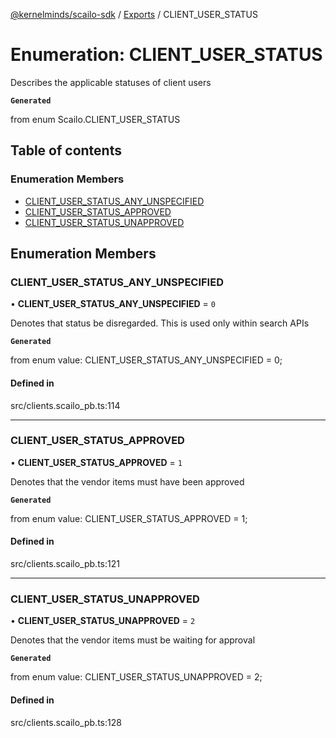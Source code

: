 [@kernelminds/scailo-sdk](../README.md) / [Exports](../modules.md) / CLIENT\_USER\_STATUS

# Enumeration: CLIENT\_USER\_STATUS

Describes the applicable statuses of client users

**`Generated`**

from enum Scailo.CLIENT_USER_STATUS

## Table of contents

### Enumeration Members

- [CLIENT\_USER\_STATUS\_ANY\_UNSPECIFIED](CLIENT_USER_STATUS.md#client_user_status_any_unspecified)
- [CLIENT\_USER\_STATUS\_APPROVED](CLIENT_USER_STATUS.md#client_user_status_approved)
- [CLIENT\_USER\_STATUS\_UNAPPROVED](CLIENT_USER_STATUS.md#client_user_status_unapproved)

## Enumeration Members

### CLIENT\_USER\_STATUS\_ANY\_UNSPECIFIED

• **CLIENT\_USER\_STATUS\_ANY\_UNSPECIFIED** = ``0``

Denotes that status be disregarded. This is used only within search APIs

**`Generated`**

from enum value: CLIENT_USER_STATUS_ANY_UNSPECIFIED = 0;

#### Defined in

src/clients.scailo_pb.ts:114

___

### CLIENT\_USER\_STATUS\_APPROVED

• **CLIENT\_USER\_STATUS\_APPROVED** = ``1``

Denotes that the vendor items must have been approved

**`Generated`**

from enum value: CLIENT_USER_STATUS_APPROVED = 1;

#### Defined in

src/clients.scailo_pb.ts:121

___

### CLIENT\_USER\_STATUS\_UNAPPROVED

• **CLIENT\_USER\_STATUS\_UNAPPROVED** = ``2``

Denotes that the vendor items must be waiting for approval

**`Generated`**

from enum value: CLIENT_USER_STATUS_UNAPPROVED = 2;

#### Defined in

src/clients.scailo_pb.ts:128

